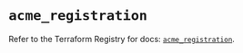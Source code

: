 # `acme_registration`

Refer to the Terraform Registry for docs: [`acme_registration`](https://registry.terraform.io/providers/vancluever/acme/2.28.1/docs/resources/registration).
